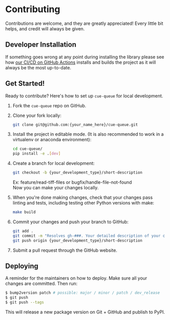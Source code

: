 # Contributing

Contributions are welcome, and they are greatly appreciated! Every little bit
helps, and credit will always be given.

## Developer Installation

If something goes wrong at any point during installing the library please see how
[our CI/CD on GitHub Actions](.github/workflows/build-main.yml) installs and builds the
project as it will always be the most up-to-date.

## Get Started!

Ready to contribute? Here's how to set up `cue-queue` for local development.

1. Fork the `cue-queue` repo on GitHub.

2. Clone your fork locally:

    ```bash
    git clone git@github.com:{your_name_here}/cue-queue.git
    ```

3. Install the project in editable mode. (It is also recommended to work in a virtualenv or anaconda environment):

    ```bash
    cd cue-queue/
    pip install -e .[dev]
    ```

4. Create a branch for local development:

    ```bash
    git checkout -b {your_development_type}/short-description
    ```

    Ex: feature/read-tiff-files or bugfix/handle-file-not-found<br>
    Now you can make your changes locally.

5. When you're done making changes, check that your changes pass linting and
   tests, including testing other Python versions with make:

    ```bash
    make build
    ```

6. Commit your changes and push your branch to GitHub:

    ```bash
    git add .
    git commit -m "Resolves gh-###. Your detailed description of your changes."
    git push origin {your_development_type}/short-description
    ```

7. Submit a pull request through the GitHub website.

## Deploying

A reminder for the maintainers on how to deploy.
Make sure all your changes are committed.
Then run:

```bash
$ bump2version patch # possible: major / minor / patch / dev_release
$ git push
$ git push --tags
```

This will release a new package version on Git + GitHub and publish to PyPI.
